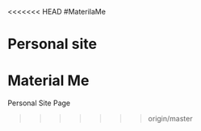 <<<<<<< HEAD
#MaterilaMe

Personal site
=======
# Material Me

Personal Site Page
>>>>>>> origin/master
